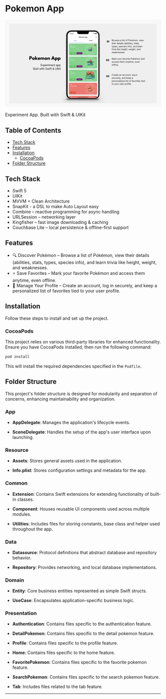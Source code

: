 # Pokemon App
![PokemonApp](https://github.com/19193-IbrohimHusain/PokemonApp/blob/main/Application%20Screen.png)

Experiment App. Built with Swift & UIKit

## Table of Contents
- [Tech Stack](#tech-stack)
- [Features](#features)
- [Installation](#installation)
  - [CocoaPods](#cocoapods)
- [Folder Structure](#folder-structure)

## Tech Stack

- Swift 5
- UIKit
- MVVM + Clean Architecture
- SnapKit - a DSL to make Auto Layout easy
- Combine – reactive programming for async handling
- URLSession – networking layer
- Kingfisher – fast image downloading & caching
- Couchbase Lite – local persistence & offline-first support

## Features

- 🔍 Discover Pokémon – Browse a list of Pokémon, view their details (abilities, stats, types, species info), and learn trivia like height, weight, and weaknesses.
- ⭐ Save Favorites – Mark your favorite Pokémon and access them anytime, even offline.
- 👤 Manage Your Profile – Create an account, log in securely, and keep a personalized list of favorites tied to your user profile.

## Installation

Follow these steps to install and set up the project.

### CocoaPods

This project relies on various third-party libraries for enhanced functionality. Ensure you have CocoaPods installed, then run the following command:

```bash
pod install
```

This will install the required dependencies specified in the `Podfile`.

## Folder Structure

This project's folder structure is designed for modularity and separation of concerns, enhancing maintainability and organization.

### App

- **AppDelegate**: Manages the application's lifecycle events.
  
- **SceneDelegate**: Handles the setup of the app's user interface upon launching.

### Resource

- **Assets**: Stores general assets used in the application.

- **Info.plist**: Stores configuration settings and metadata for the app.

### Common

- **Extension**: Contains Swift extensions for extending functionality of built-in classes.

- **Component**: Houses reusable UI components used across multiple modules.

- **Utilities**: Includes files for storing constants, base class and helper used throughout the app.

### Data

- **Datasource**: Protocol definitions that abstract database and repository behavior.
  
- **Repository**: Provides networking, and local database implementations.

### Domain

- **Entity**: Core business entities represented as simple Swift structs.
  
- **UseCase**: Encapsulates application-specific business logic.

### Presentation

- **Authentication**: Contains files specific to the authentication feature.

- **DetailPokemon**: Contains files specific to the detail pokemon feature.

- **Profile**: Contains files specific to the profile feature.

- **Home**: Contains files specific to the home feature.

- **FavoritePokemon**: Contains files specific to the favorite pokemon feature.

- **SearchPokemon**: Contains files specific to the search pokemon feature.

- **Tab**: Includes files related to the tab feature.

---
